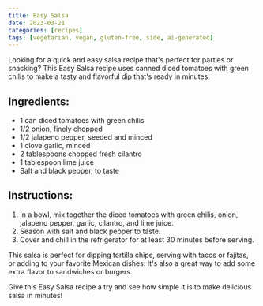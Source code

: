 ```yaml
---
title: Easy Salsa
date: 2023-03-21
categories: [recipes]
tags: [vegetarian, vegan, gluten-free, side, ai-generated]
---
```


Looking for a quick and easy salsa recipe that's perfect for parties or snacking? This Easy Salsa recipe uses canned diced tomatoes with green chilis to make a tasty and flavorful dip that's ready in minutes.

## Ingredients:
- 1 can diced tomatoes with green chilis
- 1/2 onion, finely chopped
- 1/2 jalapeno pepper, seeded and minced
- 1 clove garlic, minced
- 2 tablespoons chopped fresh cilantro
- 1 tablespoon lime juice
- Salt and black pepper, to taste

## Instructions:
1. In a bowl, mix together the diced tomatoes with green chilis, onion, jalapeno pepper, garlic, cilantro, and lime juice.
2. Season with salt and black pepper to taste.
3. Cover and chill in the refrigerator for at least 30 minutes before serving.

This salsa is perfect for dipping tortilla chips, serving with tacos or fajitas, or adding to your favorite Mexican dishes. It's also a great way to add some extra flavor to sandwiches or burgers.

Give this Easy Salsa recipe a try and see how simple it is to make delicious salsa in minutes!
